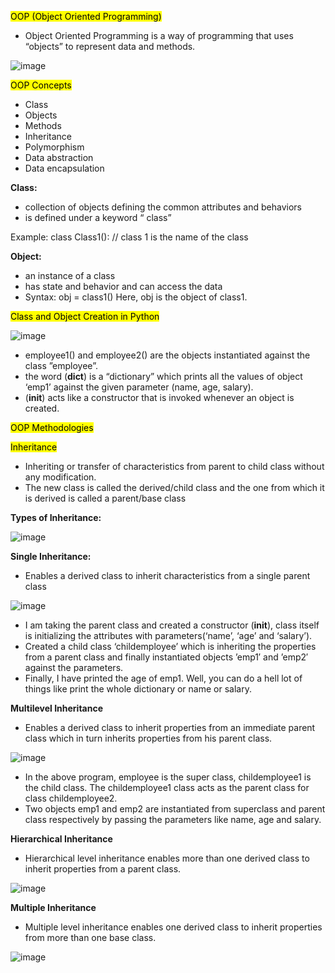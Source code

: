<mark>OOP (Object Oriented Programming)</mark>
-	Object Oriented Programming is a way of programming that uses “objects” to represent data and methods.
 
![image](https://github.com/user-attachments/assets/ffeb286d-a43f-4665-ba1a-c8498eb62ad9)

<mark>OOP Concepts</mark>
-	Class
-	Objects
-	Methods
-	Inheritance
-	Polymorphism
-	Data abstraction
-	Data encapsulation

**Class:** 
-	collection of objects defining the common attributes and behaviors
-	is defined under a keyword “ class”

Example: 
class Class1(): // class 1 is the name of the class


**Object:**
-	an instance of a class
-	has state and behavior and can access the data
- Syntax: 
obj = class1()
Here, obj is the object of class1.

<mark>Class and Object Creation in Python</mark> 

![image](https://github.com/user-attachments/assets/1e5b4738-2e08-4a02-a66a-ef318c71038b)

-	employee1() and employee2() are the objects instantiated against the class ”employee”.
-	the word (__dict__) is a “dictionary” which prints all the values of object ‘emp1’ against the given parameter (name, age, salary).
-	(__init__) acts like a constructor that is invoked whenever an object is created.

<mark>OOP Methodologies</mark>

<mark>Inheritance</mark>
-	Inheriting or transfer of characteristics from parent to child class without any modification. 
-	The new class is called the derived/child class and the one from which it is derived is called a parent/base class
     
**Types of Inheritance:**

![image](https://github.com/user-attachments/assets/437ffdd3-c573-4d76-9d02-c85e0af57891)

**Single Inheritance:**
-	Enables a derived class to inherit characteristics from a single parent class

![image](https://github.com/user-attachments/assets/3704cedb-d074-462b-8fd1-9061a88da9f7)

-	I am taking the parent class and created a constructor (__init__),  class itself is initializing the attributes with parameters(‘name’, ‘age’ and ‘salary’).
-	Created a child class ‘childemployee’ which is inheriting the properties from a parent class and finally instantiated objects ’emp1′ and ’emp2′ against the parameters.
-	Finally, I have printed the age of emp1. Well, you can do a hell lot of things like print the whole dictionary or name or salary.

**Multilevel Inheritance**
-	Enables a derived class to inherit properties from an immediate parent class which in turn inherits properties from his parent class.

![image](https://github.com/user-attachments/assets/42e90488-d17b-49c3-a100-4f82106a8054)

-	In the above program, employee is the super class, childemployee1 is the child class. The childemployee1 class acts as the parent class for class childemployee2.
-	Two objects emp1 and emp2 are instantiated from superclass and parent class respectively by passing the parameters like name, age and salary.

**Hierarchical Inheritance**
- Hierarchical level inheritance enables more than one derived class to inherit properties from a parent class.

![image](https://github.com/user-attachments/assets/f136c258-b336-4301-b054-119607005c42)
 
**Multiple Inheritance**
- Multiple level inheritance enables one derived class to inherit properties from more than one base class.

![image](https://github.com/user-attachments/assets/aafb6ffc-b405-46b0-b111-369a47a33ab3)

